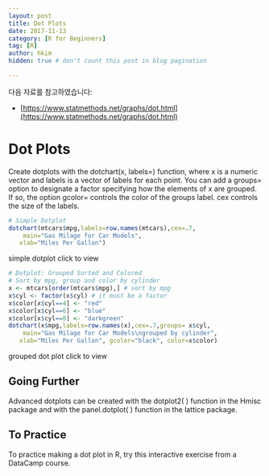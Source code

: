 ```yaml
---
layout: post  
title: Dot Plots
date: 2017-11-13  
category: [R for Beginners]  
tag: [R]  
author: hkim  
hidden: true # don't count this post in blog pagination  

---
```


다음 자료를 참고하였습니다:  
- [https://www.statmethods.net/graphs/dot.html](https://www.statmethods.net/graphs/dot.html)

# Dot Plots

Create dotplots with the dotchart(x, labels=) function, where x is a numeric vector and labels is a vector of labels for each point. You can add a groups= option to designate a factor specifying how the elements of x are grouped. If so, the option gcolor= controls the color of the groups label. cex controls the size of the labels.

```r
# Simple Dotplot
dotchart(mtcars$mpg,labels=row.names(mtcars),cex=.7,
  	main="Gas Milage for Car Models",
   xlab="Miles Per Gallon")
```

simple dotplot click to view

```r
# Dotplot: Grouped Sorted and Colored
# Sort by mpg, group and color by cylinder
x <- mtcars[order(mtcars$mpg),] # sort by mpg
x$cyl <- factor(x$cyl) # it must be a factor
x$color[x$cyl==4] <- "red"
x$color[x$cyl==6] <- "blue"
x$color[x$cyl==8] <- "darkgreen"
dotchart(x$mpg,labels=row.names(x),cex=.7,groups= x$cyl,
  	main="Gas Milage for Car Models\ngrouped by cylinder",
   xlab="Miles Per Gallon", gcolor="black", color=x$color)
```

grouped dot plot click to view


## Going Further

Advanced dotplots can be created with the dotplot2( ) function in the Hmisc package and with the panel.dotplot( ) function in the lattice package.


## To Practice

To practice making a dot plot in R, try this interactive exercise from a DataCamp course.
